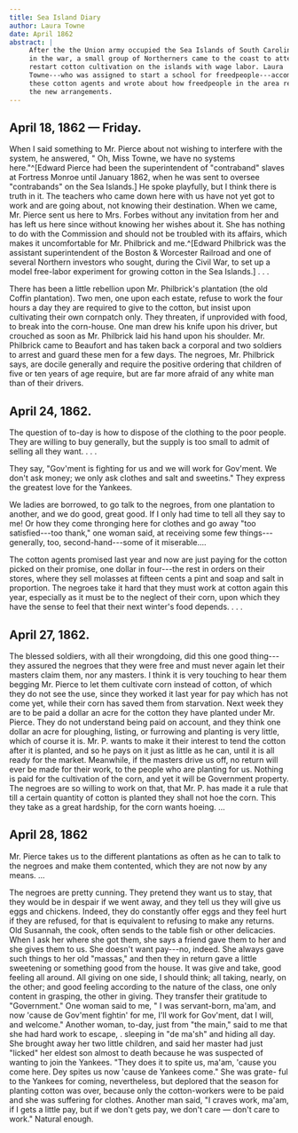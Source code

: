 ```yaml
---
title: Sea Island Diary
author: Laura Towne
date: April 1862
abstract: |
     After the the Union army occupied the Sea Islands of South Carolina early
     in the war, a small group of Northerners came to the coast to attempt to
     restart cotton cultivation on the islands with wage labor. Laura
     Towne---who was assigned to start a school for freedpeople---accompanied
     these cotton agents and wrote about how freedpeople in the area reacted to
     the new arrangements.
---
```


## April 18, 1862 — Friday.

When I said something to Mr. Pierce about not wishing to interfere with
the system, he answered, " Oh, Miss Towne, we have no systems
here."^[Edward Pierce had been the superintendent of "contraband" slaves
at Fortress Monroe until January 1862, when he was sent to oversee
"contrabands" on the Sea Islands.] He spoke playfully, but I think there
is truth in it. The teachers who came down here with us have not yet got
to work and are going about, not knowing their destination. When we
came, Mr. Pierce sent us here to Mrs. Forbes without any invitation from
her and has left us here since without knowing her wishes about it. She
has nothing to do with the Commission and should not be troubled with
its affairs, which makes it uncomfortable for Mr. Philbrick and
me.^[Edward Philbrick was the assistant superintendent of the Boston &
Worcester Railroad and one of several Northern investors who sought,
during the Civil War, to set up a model free-labor experiment for
growing cotton in the Sea Islands.] . . .

There has been a little rebellion upon Mr. Philbrick's plantation (the
old Coffin plantation). Two men, one upon each estate, refuse to work
the four hours a day they are required to give to the cotton, but insist
upon cultivating their own cornpatch only. They threaten, if unprovided
with food, to break into the corn-house. One man drew his knife upon his
driver, but crouched as soon as Mr. Philbrick laid his hand upon his
shoulder. Mr. Philbrick came to Beaufort and has taken back a corporal
and two soldiers to arrest and guard these men for a few days. The
negroes, Mr. Philbrick says, are docile generally and require the
positive ordering that children of five or ten years of age require, but
are far more afraid of any white man than of their drivers.

## April 24, 1862.

The question of to-day is how to dispose of the clothing to the poor
people. They are willing to buy generally, but the supply is too small
to admit of selling all they want. . . .

They say, "Gov'ment is fighting for us and we will work for Gov'ment. We
don't ask money; we only ask clothes and salt and sweetins." They
express the greatest love for the Yankees.

We ladies are borrowed, to go talk to the negroes, from one plantation
to another, and we do good, great good. If I only had time to tell all
they say to me! Or how they come thronging here for clothes and go away
"too satisfied---too thank," one woman said, at receiving some few
things---generally, too, second-hand---some of it miserable....

The cotton agents promised last year and now are just paying for the
cotton picked on their promise, one dollar in four---the rest in orders
on their stores, where they sell molasses at fifteen cents a pint and
soap and salt in proportion. The negroes take it hard that they must
work at cotton again this year, especially as it must be to the neglect
of their corn, upon which they have the sense to feel that their next
winter's food depends. . . .

## April 27, 1862.

The blessed soldiers, with all their wrongdoing, did this one good
thing---they assured the negroes that they were free and must never
again let their masters claim them, nor any masters. I think it is very
touching to hear them begging Mr. Pierce to let them cultivate corn
instead of cotton, of which they do not see the use, since they worked
it last year for pay which has not come yet, while their corn has saved
them from starvation. Next week they are to be paid a dollar an acre for
the cotton they have planted under Mr. Pierce. They do not understand
being paid on account, and they think one dollar an acre for ploughing,
listing, or furrowing and planting is very little, which of course it
is. Mr. P. wants to make it their interest to tend the cotton after it
is planted, and so he pays on it just as little as he can, until it is
all ready for the market. Meanwhile, if the masters drive us off, no
return will ever be made for their work, to the people who are planting
for us. Nothing is paid for the cultivation of the corn, and yet it will
be Government property. The negroes are so willing to work on that, that
Mr. P. has made it a rule that till a certain quantity of cotton is
planted they shall not hoe the corn. This they take as a great hardship,
for the corn wants hoeing. ...

## April 28, 1862

Mr. Pierce takes us to the different plantations as often as he can to
talk to the negroes and make them contented, which they are not now by
any means. ...

The negroes are pretty cunning. They pretend they want us to stay, that
they would be in despair if we went away, and they tell us they will
give us eggs and chickens. Indeed, they do constantly offer eggs and
they feel hurt if they are refused, for that is equivalent to refusing
to make any returns. Old Susannah, the cook, often sends to the table
fish or other delicacies. When I ask her where she got them, she says a
friend gave them to her and she gives them to us. She doesn't want
pay---no, indeed. She always gave such things to her old "massas," and
then they in return gave a little sweetening or something good from the
house. It was give and take, good feeling all around. All giving on one
side, I should think; all taking, nearly, on the other; and good feeling
according to the nature of the class, one only content in grasping, the
other in giving. They transfer their gratitude to "Government." One
woman said to me, " I was servant-born, ma'am, and now 'cause de
Gov'ment fightin' for me, I'll work for Gov'ment, dat I will, and
welcome." Another woman, to-day, just from "the main," said to me that
she had hard work to escape, . sleeping in "de ma'sh" and hiding all
day. She brought away her two little children, and said her master had
just "licked" her eldest son almost to death because he was suspected of
wanting to join the Yankees. "They does it to spite us, ma'am, 'cause
you come here. Dey spites us now 'cause de Yankees come." She was grate-
ful to the Yankees for coming, nevertheless, but deplored that the
season for planting cotton was over, because only the cotton-workers
were to be paid and she was suffering for clothes. Another man said, "I
craves work, ma'am, if I gets a little pay, but if we don't gets pay, we
don't care — don't care to work." Natural enough.

